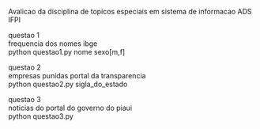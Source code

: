 Avalicao da disciplina de topicos especiais em sistema de informacao ADS IFPI

questao 1 <br>
frequencia dos nomes ibge <br>
python questao1.py nome sexo[m,f]

questao 2 <br>
empresas punidas portal da transparencia <br>
python questao2.py sigla_do_estado

questao 3 <br>
noticias do portal do governo do piaui <br>
python questao3.py
